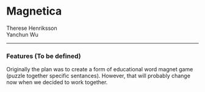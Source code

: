 # Magnetica

<p>Therese Henriksson
<br>
Yanchun Wu</p>

<hr>
<h3>Features (To be defined)</h3>
<p>Originally the plan was to create a form of educational word magnet game (puzzle together specific sentances). However, that will probably change now when we decided to work together.</p>
